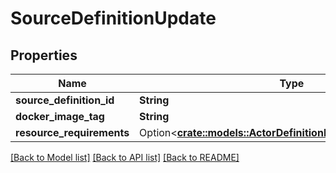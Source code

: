 # SourceDefinitionUpdate

## Properties

Name | Type | Description | Notes
------------ | ------------- | ------------- | -------------
**source_definition_id** | **String** |  | 
**docker_image_tag** | **String** |  | 
**resource_requirements** | Option<[**crate::models::ActorDefinitionResourceRequirements**](ActorDefinitionResourceRequirements.md)> |  | [optional]

[[Back to Model list]](../README.md#documentation-for-models) [[Back to API list]](../README.md#documentation-for-api-endpoints) [[Back to README]](../README.md)


